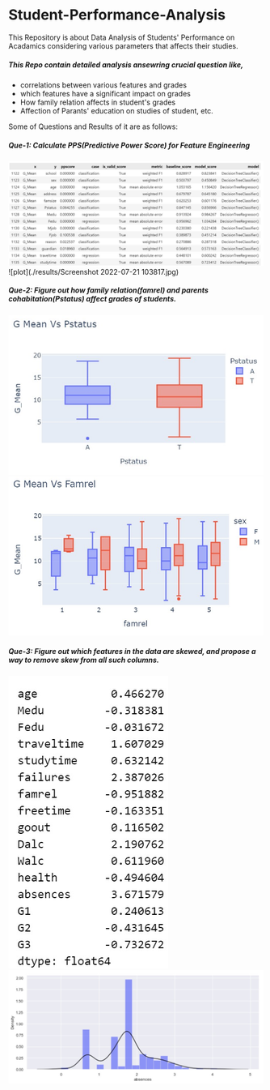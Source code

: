 # Student-Performance-Analysis
This Repository is about Data Analysis of Students' Performance on Acadamics considering various parameters that affects their studies.
##### This Repo contain detailed analysis ansewring crucial question like, 
  - correlations between various features and grades
  - which features have a significant impact on grades
  - How family relation affects in student's grades
  - Affection of Parants' education on studies of student, etc.

Some of Questions and Results of it are as follows:
##### Que-1: Calculate PPS(Predictive Power Score) for Feature Engineering 
![plot](./results/Screenshot%202022-07-21%20103709.jpg)
![plot](./results/Screenshot 2022-07-21 103817.jpg)

##### Que-2: Figure out how family relation(famrel) and parents cohabitation(Pstatus) affect grades of students.
![plot](./results/Que-2.jpg)
![plot](./results/Que-2_2.jpg)

##### Que-3: Figure out which features in the data are skewed, and propose a way to remove skew from all such columns.
![plot](./results/Que-3_1.jpg)
![plot](./results/Que-3_2.jpg)
